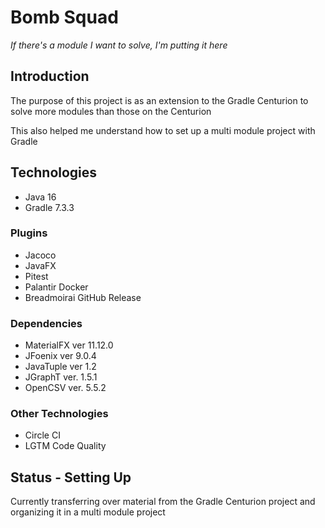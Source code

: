 # Bomb Squad
*If there's a module I want to solve, I'm putting it here*
## Introduction
The purpose of this project is as an extension to the Gradle Centurion to solve more modules than those on the Centurion

This also helped me understand how to set up a multi module project with Gradle

## Technologies
- Java 16
- Gradle 7.3.3

### Plugins
- Jacoco
- JavaFX
- Pitest
- Palantir Docker
- Breadmoirai GitHub Release
### Dependencies
- MaterialFX ver 11.12.0
- JFoenix ver 9.0.4
- JavaTuple ver 1.2
- JGraphT ver. 1.5.1
- OpenCSV ver. 5.5.2
### Other Technologies
- Circle CI
- LGTM Code Quality

## Status - Setting Up
Currently transferring over material from the Gradle Centurion project and organizing it in a multi module project
